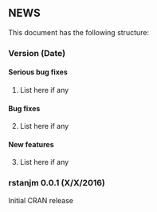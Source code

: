 ## NEWS  
   
This document has the following structure:  
### Version (Date)  
#### Serious bug fixes  
  1. List here if any  
#### Bug fixes  
  2. List here if any  
#### New features  
  3. List here if any  

### rstanjm 0.0.1 (X/X/2016)  
  Initial CRAN release  